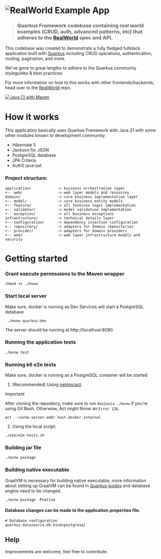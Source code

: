 # ![RealWorld Example App](quarkus-logo.png)

> ### Quarkus Framework codebase containing real world examples (CRUD, auth, advanced patterns, etc) that adheres to the [RealWorld](https://github.com/gothinkster/realworld) spec and API.

This codebase was created to demonstrate a fully fledged fullstack application built with [Quarkus](https://quarkus.io/)
including CRUD operations, authentication, routing, pagination, and more.

We've gone to great lengths to adhere to the Quarkus community styleguides & best practices.

For more information on how to this works with other frontends/backends, head over to
the [RealWorld](https://github.com/gothinkster/realworld) repo.

[![Java CI with Maven](https://github.com/appiepollo14/quarkus-realworld-api/actions/workflows/maven.yml/badge.svg)](https://github.com/appiepollo14/quarkus-realworld-api/actions/workflows/maven.yml)

# How it works

This application basically uses Quarkus Framework with Java 21 with some other modules known to development community:

* Hibernate 5
* Jackson for JSON
* PostgreSQL database
* JPA Criteria
* Auth0 java-jwt

### Project structure:

```
application/            -> business orchestration layer
+-- web/                -> web layer models and resources
domain/                 -> core business implementation layer
+-- model/              -> core business entity models
+-- feature/            -> all features logic implementation
+-- validator/          -> model validation implementation 
+-- exception/          -> all business exceptions
infrastructure/         -> technical details layer
+-- configuration/      -> dependency injection configuration
+-- repository/         -> adapters for domain repositories
+-- provider/           -> adapters for domain providers
+-- web/                -> web layer infrastructure models and security
```

# Getting started


### Grant execute permissions to the Maven wrapper

```shell
chmod +x ./mvnw 
```

### Start local server

Make sure, docker is running as Dev Services will start a PostgreSQL database

```shell
 ./mvnw quarkus:dev
 ```

The server should be running at http://localhost:8080

### Running the application tests

```shell
./mvnw test 
```

### Running k6 e2e tests

Make sure, docker is running as a PostgreSQL container will be started

1. (Recommended) Using [nektos/act](https://github.com/nektos/act):

> [!IMPORTANT]
> After cloning the repository, make sure to run `dos2unix ./mvnw` if you're using Git Bash. Otherwise, Act might throw an `Error 126`.

```shell
act --cache-server-addr host.docker.internal
```

2. Using the local script:

```shell
./e2e/e2e-tests.sh
```

### Building jar file

```shell
./mvnw package
```

### Building native executable

GraalVM is necessary for building native executable, more information about setting up GraalVM can be found
in [Quarkus guides](https://quarkus.io/guides/)
and database engine need to be changed.

```shell
./mvnw package -Pnative
```

#### Database changes can be made to the application.properties file.

```properties
# Database configuration
quarkus.datasource.db-kind=postgresql
```

## Help

Improvements are welcome, feel free to contribute.
